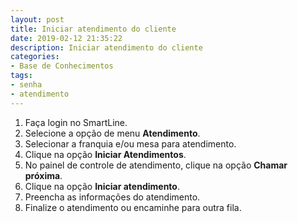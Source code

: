 ```yaml
---
layout: post
title: Iniciar atendimento do cliente
date: 2019-02-12 21:35:22
description: Iniciar atendimento do cliente
categories: 
- Base de Conhecimentos
tags:
- senha 
- atendimento
---
```



1. Faça login no SmartLine.
2. Selecione a opção de menu **Atendimento**.
3. Selecionar a franquia e/ou mesa para atendimento.
4. Clique na opção **Iniciar Atendimentos**.
5. No painel de controle de atendimento, clique na opção **Chamar próxima**.
6. Clique na opção **Iniciar atendimento**.
7. Preencha as informações do atendimento.
8. Finalize o atendimento ou encaminhe para outra fila.